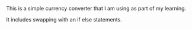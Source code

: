 This is a simple currency converter that I am using as part of my learning.

It includes swapping with an if else statements.
